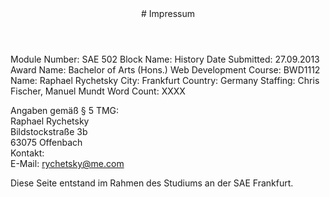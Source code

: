 <header markdown="1">
# Impressum <span></span>
</header>

<article markdown="1" class="">
Module Number: SAE 502  
Block Name: History  
Date Submitted: 27.09.2013  
Award Name: Bachelor of Arts (Hons.) Web Development  
Course: BWD1112  
Name: Raphael Rychetsky  
City: Frankfurt  
Country: Germany  
Staffing: Chris Fischer, Manuel Mundt  
Word Count: XXXX

Angaben gemäß § 5 TMG:  
Raphael Rychetsky  
Bildstockstraße 3b  
63075 Offenbach  
Kontakt:  
E-Mail: [rychetsky@me.com](mailto:rychetsky@me.com)

Diese Seite entstand im Rahmen des Studiums an der SAE Frankfurt.
</article>